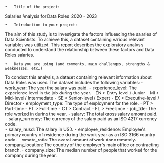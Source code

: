 
	•	Title of the project: 
Salaries Analysis for Data Roles  2020 - 2023

	•	Introduction to your project:
The aim of this study is to investigate the factors influencing the salaries of Data Scientists. To achieve this, a dataset containing various relevant variables was utilized. This report describes the exploratory analysis conducted to understand the relationship between these factors and Data Roles salaries.

	•	Data you are using (and comments, main challenges, strengths & weaknesses, etc…)
To conduct this analysis, a dataset containing relevant information about Data Roles was used. 
The dataset includes the following variables:
	⁃	work_year: The year the salary was paid.
	⁃	experience_level: The experience level in the job during the year.
	⁃	EN > Entry-level / Junior
	⁃	MI > Mid-level / Intermediate
	⁃	SE > Senior-level / Expert
	⁃	EX > Executive-level / Director
	⁃	employment_type: The type of employment for the role.
	⁃	PT > Part-time
	⁃	FT > Full-time
	⁃	CT > Contract
	⁃	FL > Freelance
	⁃	job_title: The role worked in during the year.
	⁃	salary: The total gross salary amount paid.
	⁃	salary_currency: The currency of the salary paid as an ISO 4217 currency code.	
	⁃	salary_inusd: The salary in USD.
	⁃	employee_residence: Employee's primary country of residence during the work year as an ISO 3166 country code.
	⁃	remote_ratio: The overall amount of work done remotely.
	⁃	company_location: The country of the employer's main office or contracting branch.
	⁃	company_size: The median number of people that worked for the company during the year.

